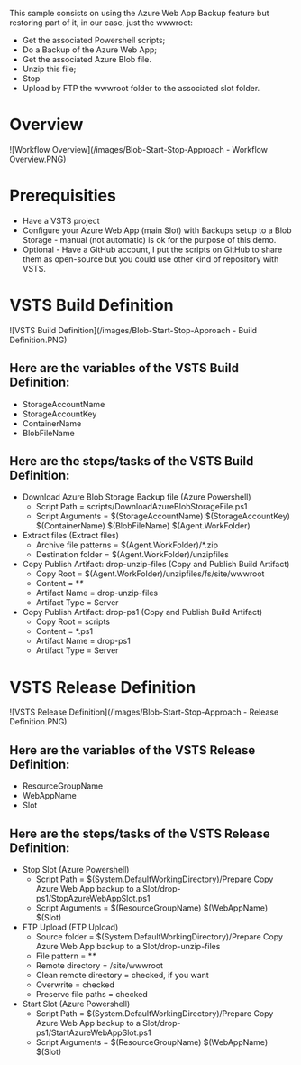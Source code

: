 This sample consists on using the Azure Web App Backup feature but restoring part of it, in our case, just the wwwroot:
  - Get the associated Powershell scripts;
  - Do a Backup of the Azure Web App;
  - Get the associated Azure Blob file.
  - Unzip this file;
  - Stop 
  - Upload by FTP the wwwroot folder to the associated slot folder.

# Overview

![Workflow Overview](/images/Blob-Start-Stop-Approach - Workflow Overview.PNG)

# Prerequisities
- Have a VSTS project
- Configure your Azure Web App (main Slot) with Backups setup to a Blob Storage - manual (not automatic) is ok for the purpose of this demo.
- Optional - Have a GitHub account, I put the scripts on GitHub to share them as open-source but you could use other kind of repository with VSTS.

# VSTS Build Definition

![VSTS Build Definition](/images/Blob-Start-Stop-Approach - Build Definition.PNG)

## Here are the variables of the VSTS Build Definition:
- StorageAccountName
- StorageAccountKey
- ContainerName
- BlobFileName

## Here are the steps/tasks of the VSTS Build Definition:

- Download Azure Blob Storage Backup file (Azure Powershell)
  - Script Path = scripts/DownloadAzureBlobStorageFile.ps1
  - Script Arguments = $(StorageAccountName) $(StorageAccountKey) $(ContainerName) $(BlobFileName) $(Agent.WorkFolder)
- Extract files (Extract files)
  - Archive file patterns = $(Agent.WorkFolder)/*.zip
  - Destination folder = $(Agent.WorkFolder)/unzipfiles
- Copy Publish Artifact: drop-unzip-files (Copy and Publish Build Artifact)
  - Copy Root = $(Agent.WorkFolder)/unzipfiles/fs/site/wwwroot
  - Content = \**\**
  - Artifact Name = drop-unzip-files
  - Artifact Type = Server
- Copy Publish Artifact: drop-ps1 (Copy and Publish Build Artifact)
  - Copy Root = scripts
  - Content = *.ps1
  - Artifact Name = drop-ps1
  - Artifact Type = Server
  
# VSTS Release Definition

![VSTS Release Definition](/images/Blob-Start-Stop-Approach - Release Definition.PNG)

## Here are the variables of the VSTS Release Definition:
- ResourceGroupName
- WebAppName
- Slot

## Here are the steps/tasks of the VSTS Release Definition:

- Stop Slot (Azure Powershell)
  - Script Path = $(System.DefaultWorkingDirectory)/Prepare Copy Azure Web App backup to a Slot/drop-ps1/StopAzureWebAppSlot.ps1
  - Script Arguments = $(ResourceGroupName) $(WebAppName) $(Slot)
- FTP Upload (FTP Upload)
  - Source folder = $(System.DefaultWorkingDirectory)/Prepare Copy Azure Web App backup to a Slot/drop-unzip-files
  - File pattern = \**\**
  - Remote directory = /site/wwwroot
  - Clean remote directory = checked, if you want
  - Overwrite = checked
  - Preserve file paths = checked
- Start Slot (Azure Powershell)
  - Script Path = $(System.DefaultWorkingDirectory)/Prepare Copy Azure Web App backup to a Slot/drop-ps1/StartAzureWebAppSlot.ps1
  - Script Arguments = $(ResourceGroupName) $(WebAppName) $(Slot)
  
